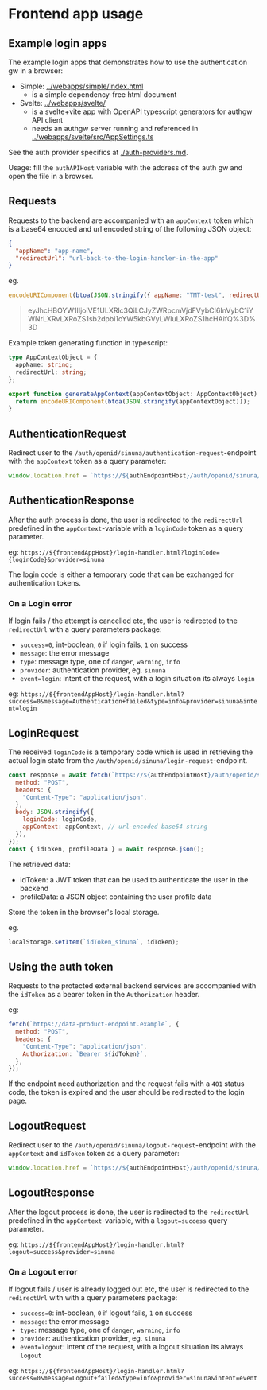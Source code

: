 # Frontend app usage

## Example login apps

The example login apps that demonstrates how to use the authentication gw in a browser:

- Simple: [../webapps/simple/index.html](../webapps/simple/index.html)
  - is a simple dependency-free html document
- Svelte: [../webapps/svelte/](../webapps/svelte/)
  - is a svelte+vite app with OpenAPI typescript generators for authgw API client
  - needs an authgw server running and referenced in [../webapps/svelte/src/AppSettings.ts](../webapps/svelte/src/AppSettings.ts)

See the auth provider specifics at [./auth-providers.md](./auth-providers.md).

Usage: fill the `authAPIHost` variable with the address of the auth gw and open the file in a browser.

## Requests

Requests to the backend are accompanied with an `appContext` token which is a base64 encoded and url encoded string of the following JSON object:

```json
{
  "appName": "app-name",
  "redirectUrl": "url-back-to-the-login-handler-in-the-app"
}
```

eg.

```js
encodeURIComponent(btoa(JSON.stringify({ appName: "TMT-test", redirectUrl: "url-back-to-the-login-handler-in-the-app" })));
```

> eyJhcHBOYW1lIjoiVE1ULXRlc3QiLCJyZWRpcmVjdFVybCI6InVybC1iYWNrLXRvLXRoZS1sb2dpbi1oYW5kbGVyLWluLXRoZS1hcHAifQ%3D%3D

Example token generating function in typescript:

```ts
type AppContextObject = {
  appName: string;
  redirectUrl: string;
};

export function generateAppContext(appContextObject: AppContextObject): string {
  return encodeURIComponent(btoa(JSON.stringify(appContextObject)));
}
```

## AuthenticationRequest

Redirect user to the `/auth/openid/sinuna/authentication-request`-endpoint with the `appContext` token as a query parameter:

```js
window.location.href = `https://${authEndpointHost}/auth/openid/sinuna/authentication-request?appContext=${appContext}`;
```

## AuthenticationResponse

After the auth process is done, the user is redirected to the `redirectUrl` predefined in the `appContext`-variable with a `loginCode` token as a query parameter.

eg: `https://${frontendAppHost}/login-handler.html?loginCode={loginCode}&provider=sinuna`

The login code is either a temporary code that can be exchanged for authentication tokens.

### On a Login error

If login fails / the attempt is cancelled etc, the user is redirected to the `redirectUrl` with a query parameters package:

- `success=0`, int-boolean, `0` if login fails, `1` on success
- `message`: the error message
- `type`: message type, one of `danger`, `warning`, `info`
- `provider`: authentication provider, eg. `sinuna`
- `event=login`: intent of the request, with a login situation its always `login`

eg: `https://${frontendAppHost}/login-handler.html?success=0&message=Authentication+failed&type=info&provider=sinuna&intent=login`

## LoginRequest

The received `loginCode` is a temporary code which is used in retrieving the actual login state from the `/auth/openid/sinuna/login-request`-endpoint.

```js
const response = await fetch(`https://${authEndpointHost}/auth/openid/sinuna/login-request`, {
  method: "POST",
  headers: {
    "Content-Type": "application/json",
  },
  body: JSON.stringify({
    loginCode: loginCode,
    appContext: appContext, // url-encoded base64 string
  }),
});
const { idToken, profileData } = await response.json();
```

The retrieved data:

- idToken: a JWT token that can be used to authenticate the user in the backend
- profileData: a JSON object containing the user profile data

Store the token in the browser's local storage.

eg.

```js
localStorage.setItem(`idToken_sinuna`, idToken);
```

## Using the auth token

Requests to the protected external backend services are accompanied with the `idToken` as a bearer token in the `Authorization` header.

eg:

```js
fetch(`https://data-product-endpoint.example`, {
  method: "POST",
  headers: {
    "Content-Type": "application/json",
    Authorization: `Bearer ${idToken}`,
  },
});
```

If the endpoint need authorization and the request fails with a `401` status code, the token is expired and the user should be redirected to the login page.

## LogoutRequest

Redirect user to the `/auth/openid/sinuna/logout-request`-endpoint with the `appContext` and `idToken` token as a query parameter:

```js
window.location.href = `https://${authEndpointHost}/auth/openid/sinuna/logout-request?appContext=${appContext}&idToken=${idToken}`;
```

## LogoutResponse

After the logout process is done, the user is redirected to the `redirectUrl` predefined in the `appContext`-variable, with a `logout=success` query parameter.

eg: `https://${frontendAppHost}/login-handler.html?logout=success&provider=sinuna`

### On a Logout error

If logout fails / user is already logged out etc, the user is redirected to the `redirectUrl` with with a query parameters package:

- `success=0`: int-boolean, `0` if logout fails, `1` on success
- `message`: the error message
- `type`: message type, one of `danger`, `warning`, `info`
- `provider`: authentication provider, eg. `sinuna`
- `event=logout`: intent of the request, with a logout situation its always `logout`

eg: `https://${frontendAppHost}/login-handler.html?success=0&message=Logout+failed&type=info&provider=sinuna&intent=event`
